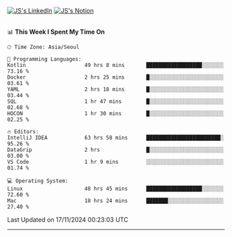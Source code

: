 
[![JS's LinkedIn](https://img.shields.io/badge/LinkedIn-blue?style=for-the-badge&logo=linkedin)](https://www.linkedin.com/in/jaeseung-lee-5a2a32139/) 
[![JS's Notion](https://img.shields.io/badge/Notion-black?style=for-the-badge&logo=notion)](https://bit.ly/ljswiki1) <br><br>
<!-- ![JS's GitHub stats](https://github-readme-stats-lemon-five.vercel.app/api?username=tkxkd0159&hide=contribs,prs,stars,issues&show_icons=true&theme=react&include_all_commits=true)   -->
<!-- ![Top Langs](https://github-readme-stats-lemon-five.vercel.app/api/top-langs/?username=tkxkd0159&layout=compact&hide=jupyter%20notebook,scss,html,css&langs_count=10)  -->


<!--START_SECTION:waka-->
📊 **This Week I Spent My Time On** 

```text
🕑︎ Time Zone: Asia/Seoul

💬 Programming Languages: 
Kotlin                   49 hrs 8 mins       ██████████████████░░░░░░░   73.16 % 
Docker                   2 hrs 25 mins       █░░░░░░░░░░░░░░░░░░░░░░░░   03.61 % 
YAML                     2 hrs 18 mins       █░░░░░░░░░░░░░░░░░░░░░░░░   03.44 % 
SQL                      1 hr 47 mins        █░░░░░░░░░░░░░░░░░░░░░░░░   02.68 % 
HOCON                    1 hr 30 mins        █░░░░░░░░░░░░░░░░░░░░░░░░   02.25 % 

🔥 Editors: 
IntelliJ IDEA            63 hrs 58 mins      ████████████████████████░   95.26 % 
DataGrip                 2 hrs               █░░░░░░░░░░░░░░░░░░░░░░░░   03.00 % 
VS Code                  1 hr 9 mins         ░░░░░░░░░░░░░░░░░░░░░░░░░   01.74 % 

💻 Operating System: 
Linux                    48 hrs 45 mins      ██████████████████░░░░░░░   72.60 % 
Mac                      18 hrs 24 mins      ███████░░░░░░░░░░░░░░░░░░   27.40 % 
```


 Last Updated on 17/11/2024 00:23:03 UTC
<!--END_SECTION:waka-->

---
<!---
<a href="https://github.com/tkxkd0159/books">
  <img align="center" src="https://github-readme-stats-lemon-five.vercel.app/api/pin/?username=tkxkd0159&repo=books&theme=react" />
</a>
-->

<!---
- 🔭 I’m currently working on ...
- 🌱 I’m currently learning blockchain and distributed network
- 👯 I’m looking to collaborate on ...
- 🤔 I’m looking for help with ...
- 💬 Ask me about ...
- 📫 How to reach me: ...
- 😄 Pronouns: ...
- ⚡ Fun fact: ...
-->

